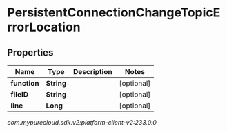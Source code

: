 # PersistentConnectionChangeTopicErrorLocation


## Properties

| Name | Type | Description | Notes |
| ------------ | ------------- | ------------- | ------------- |
| **function** | **String** |  |  [optional] |
| **fileID** | **String** |  |  [optional] |
| **line** | **Long** |  |  [optional] |




_com.mypurecloud.sdk.v2:platform-client-v2:233.0.0_
